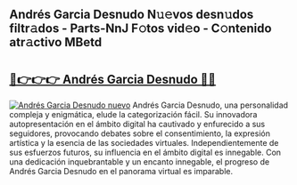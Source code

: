 ## Andrés Garcia Desnudo N𝚞𝚎vos desn𝚞dos filtr𝚊dos - Parts-NnJ F𝚘tos vid𝚎o - C𝚘ntenido atr𝚊ctivo MBetd

# <h2><a href="http://mb80r8.tromn.icu/?c=Andr%c3%a9s+Garcia+Desnudo">🔗👉👉👉 Andrés Garcia Desnudo 🔗🔗</a></h2>

[![Andrés Garcia Desnudo nuevo](https://i.imgur.com/pEAQMta.gif)](http://mb80r8.tromn.icu/?c=Andr%c3%a9s+Garcia+Desnudo)
Andrés Garcia Desnudo, una personalidad compleja y enigmática, elude la categorización fácil. Su innovadora autopresentación en el ámbito digital ha cautivado y enfurecido a sus seguidores, provocando debates sobre el consentimiento, la expresión artística y la esencia de las sociedades virtuales. Independientemente de sus esfuerzos futuros, su influencia en el ámbito digital es innegable. Con una dedicación inquebrantable y un encanto innegable, el progreso de Andrés Garcia Desnudo en el panorama virtual es imparable.
